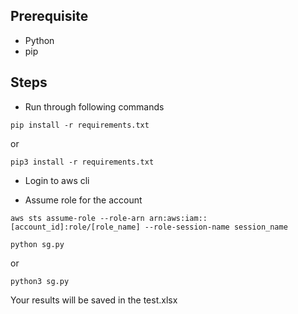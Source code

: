 ## Prerequisite

*   Python
*   pip



## Steps

*   Run through following commands
```
pip install -r requirements.txt
```

or

```
pip3 install -r requirements.txt
```

*   Login to aws cli

*   Assume role for the account
```
aws sts assume-role --role-arn arn:aws:iam::[account_id]:role/[role_name] --role-session-name session_name
```

```
python sg.py
```

or

```
python3 sg.py
```

Your results will be saved in the test.xlsx